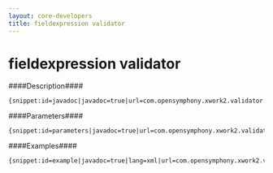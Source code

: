```yaml
---
layout: core-developers
title: fieldexpression validator
---
```


# fieldexpression validator

####Description####



~~~~~~~
{snippet:id=javadoc|javadoc=true|url=com.opensymphony.xwork2.validator.validators.FieldExpressionValidator}
~~~~~~~

####Parameters####



~~~~~~~
{snippet:id=parameters|javadoc=true|url=com.opensymphony.xwork2.validator.validators.FieldExpressionValidator}
~~~~~~~

####Examples####



~~~~~~~
{snippet:id=example|javadoc=true|lang=xml|url=com.opensymphony.xwork2.validator.validators.FieldExpressionValidator}
~~~~~~~
